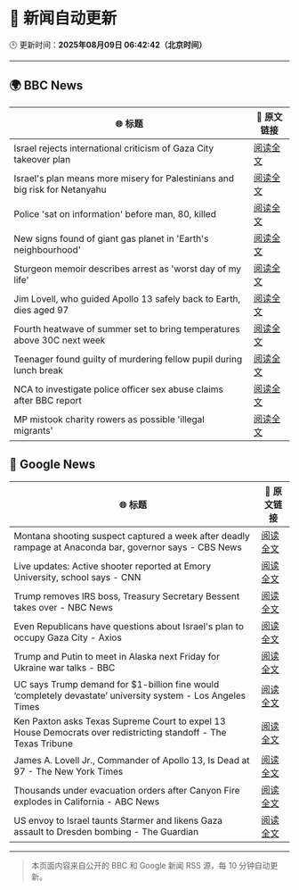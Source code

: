 # 🧠 新闻自动更新

🕒 更新时间：**2025年08月09日 06:42:42（北京时间）**

---

## 🌍 BBC News

| 🌐 标题 | 🔗 原文链接 |
|--------|-------------|
| Israel rejects international criticism of Gaza City takeover plan | [阅读全文](https://www.bbc.com/news/articles/c207p49wrypo?at_medium=RSS&at_campaign=rss) |
| Israel's plan means more misery for Palestinians and big risk for Netanyahu | [阅读全文](https://www.bbc.com/news/articles/cvgv9jj9np7o?at_medium=RSS&at_campaign=rss) |
| Police 'sat on information' before man, 80, killed | [阅读全文](https://www.bbc.com/news/articles/cgern08j998o?at_medium=RSS&at_campaign=rss) |
| New signs found of giant gas planet in 'Earth's neighbourhood' | [阅读全文](https://www.bbc.com/news/articles/cx2xezw3dkpo?at_medium=RSS&at_campaign=rss) |
| Sturgeon memoir describes arrest as 'worst day of my life' | [阅读全文](https://www.bbc.com/news/articles/clyv8n0v75vo?at_medium=RSS&at_campaign=rss) |
| Jim Lovell, who guided Apollo 13 safely back to Earth, dies aged 97 | [阅读全文](https://www.bbc.com/news/articles/cl7y8zq5xpno?at_medium=RSS&at_campaign=rss) |
| Fourth heatwave of summer set to bring temperatures above 30C next week | [阅读全文](https://www.bbc.com/weather/articles/czjm4zl20wzo?at_medium=RSS&at_campaign=rss) |
| Teenager found guilty of murdering fellow pupil during lunch break | [阅读全文](https://www.bbc.com/news/articles/cn5e4yw9pr2o?at_medium=RSS&at_campaign=rss) |
| NCA to investigate police officer sex abuse claims after BBC report | [阅读全文](https://www.bbc.com/news/articles/cjw6qj990lno?at_medium=RSS&at_campaign=rss) |
| MP mistook charity rowers as possible 'illegal migrants' | [阅读全文](https://www.bbc.com/news/articles/cdd32lnq445o?at_medium=RSS&at_campaign=rss) |

## 📰 Google News

| 🌐 标题 | 🔗 原文链接 |
|--------|-------------|
| Montana shooting suspect captured a week after deadly rampage at Anaconda bar, governor says - CBS News | [阅读全文](https://news.google.com/rss/articles/CBMicEFVX3lxTFA1NlNiazJ4eDNyOUVLR0ZCQXpaNXV0cjlKU3AzSFFBVEszWnlCVUMxay1HZnFrb0ZmdDlfZ0xTekl1TlN0dUpkRy1XNjRkUEFkVk9hT0hLb2NMTFlweFNLdFRkc3o4TWIxb3RMcFNfcnbSAXZBVV95cUxOLWZrMFh1eWFQc2EtN1o2amRWTW10RlJBUFZKVHRPc204OGY5Zm1uMDdnRi1uTnlzaC1ZWDk1bHdWdUdGSkNON1JxM2ZxMW4tcnlta1NMU0xrR3NMM1hOQTVCeWVVLXdmT3VjcnJQQXVOZ3I3eEln?oc=5) |
| Live updates: Active shooter reported at Emory University, school says - CNN | [阅读全文](https://news.google.com/rss/articles/CBMickFVX3lxTFBmeXIwYTh1MTZKM0c0LVpUcERFZzRBV3hnT2JzUG5DTy1GUmVWa2EwSUNfSkdia3hzZTdQWmh2WF9PMkRIYTh2ZVFTMVJTNHkwV3dWSGFXdzRUVnBoNU9rVENEZDZtaENXQzRkWUtnOC1Bdw?oc=5) |
| Trump removes IRS boss, Treasury Secretary Bessent takes over - NBC News | [阅读全文](https://news.google.com/rss/articles/CBMilgFBVV95cUxQMU9TQkk4eHdPUDYzc0VzSnFaMjVpbXU5WmI2VDhiRmgyVjlkbGxfOUdGT2tiUVU4bU1NTUlzOUo2akhCXzhvTDM0TEtORWkwOXliM3E5UThDekNuTkZSdmdHM211NExKUFJPRGRMTEJJblJLT0ZROEFsMlhKYVpwUlVSVFJScVNlVWNqSENYMk1qbUZUSWfSAVZBVV95cUxNeVNlekxSMDdBekN3d2pocmhJRTRtdnQ4bVBpWTBiS1FQOUkxZVFYdDhJU2s0bkpuUi1VMEtRTGhVWl94R1hsbExHLVpNYnFtZWNYNjJMQQ?oc=5) |
| Even Republicans have questions about Israel's plan to occupy Gaza City - Axios | [阅读全文](https://news.google.com/rss/articles/CBMihwFBVV95cUxPZHBiclZ1UE5kSktPVTU5aDNmRHk3UFRYdWw1R2xiVmExS2ZVYS01Q1haSWRteGZMZ0xMVFRpbWxtbUZNN3EwS21hOWctVVdBb3VucWhxc19JUldYTkVMaGVYbHJqZVFLcEVjQUVPTUQ0Sm92V0FWY2JwVk5JMDUyRUFDam56VjQ?oc=5) |
| Trump and Putin to meet in Alaska next Friday for Ukraine war talks - BBC | [阅读全文](https://news.google.com/rss/articles/CBMiVEFVX3lxTFAzUTM5QnhfWTdROXFmSGtLWnVPV1RvZEdTLUNBMFVHMGlOOExNZnhwNlBBRmo1eTB4Nk9WOU4zdFpVd2VxX3Q4d1ZkakJvUjNSZ1NDYg?oc=5) |
| UC says Trump demand for $1-billion fine would ‘completely devastate’ university system - Los Angeles Times | [阅读全文](https://news.google.com/rss/articles/CBMivAFBVV95cUxNN0s2UzJZcmNKT3pOYmdGNEJLNlZmeTdVbDdHbDh3UDl3b29lZF9rSjdLclRwWm9QTW9QV25hZ29kZ2xVNWJKZUhvcDA4di1NM3ZUdVFCOGEyYW5PaU5fOXN3bnEzMW56d2ZUUHcwNXZSQVNxbTZyNlVuY04wUHBHSDUyU3F5d2NlR3VsZVhYVW9zUUF0LWprVFhpelBFVjk1RWxhX095QmxvWTl6QWpRZDh5OVE5X1doYlBFbA?oc=5) |
| Ken Paxton asks Texas Supreme Court to expel 13 House Democrats over redistricting standoff - The Texas Tribune | [阅读全文](https://news.google.com/rss/articles/CBMipgFBVV95cUxOemctV1k2Q0NiUWoyY1pUVGxZMGlmZVFfY19uQk1PbE4teHcyOWlwSXlJQXh1RFRYbmdWN2ZvNjlINkh6c1BqdWV6WFpvS3dEOEFzNGdFQjRxUnBuY01heVM1eDdMWFREbVozU25TXzFKODM3TU5JVjY0dTdRREhuR2MzSFFwbGNrLUVxQm1KS1NmWngxVmJyeG85NkZfak8wSTZIdXFR?oc=5) |
| James A. Lovell Jr., Commander of Apollo 13, Is Dead at 97 - The New York Times | [阅读全文](https://news.google.com/rss/articles/CBMiggFBVV95cUxPejV2dW9iREpRS1BqNWVudENBcTJtcGpCN2FOaHBkQk5MdzlueGlRSXBnQXFDWm8wdGZrdkFVelVrS2NnOGUycWRiOEcxTk9SOFlhdW9kN0VQMkxwRm9mQk9pLXdNZGRKdkNqWlN2V09idlBhN25YWW4tNGxteHZ4Ri13?oc=5) |
| Thousands under evacuation orders after Canyon Fire explodes in California - ABC News | [阅读全文](https://news.google.com/rss/articles/CBMiogFBVV95cUxPWDE5MHVLbkUwYlRKTFktMnBXUU1VeHdKMGlRZVJJM194akR4cHNwQTBGVmlWbi1yQVU4MGJ6MXQyVlFUOG80VTdRZGRmS2xXdW1zOWN2UkcyR2ZSSTBNbzZkc1dJR1lOWTE2RTBqYnQ4allUejBMY1Vtb3dXejlhZGF4RzVycHpUWnJaeW5NOHByS2VVRU5ydHVnSkdDcTVsZVHSAacBQVVfeXFMTVByX0R0R0cxbU9EU1NlVTljWExGdHFnQWFaOVlSUUFZMXA1MUpJTklEclRLV1ZxMXBNTDhHRTJpMHA3c0YzcEJfeEtLVGdsc3B6OE1SMm1POGtUTmVhLXMwbXdvWGczUVRnUU9jVnlnSDVadXFqRTFGOW5yVG1Lelgxd284QUlMLUREWjVndXhNM0FCeHc2RElGYlBycE1QUF9xcFh6UzA?oc=5) |
| US envoy to Israel taunts Starmer and likens Gaza assault to Dresden bombing - The Guardian | [阅读全文](https://news.google.com/rss/articles/CBMigwFBVV95cUxOYkpYdWxXLXlPYlQ0R1ZwZFhxRVJ3MzVtUjVrLUlmYk1vQ3NMS0dCaDRYQm9KQ3NXaXg1d29SVGtlZWxtRmdnQUtiTkdHQ1psdXZjeGEtUnlKQUxXZEllRV9GYW1SakJiUzA2ZGpFbkF1bHV3dVdId1dncTMwYlRleVNGaw?oc=5) |

---
> 本页面内容来自公开的 BBC 和 Google 新闻 RSS 源，每 10 分钟自动更新。